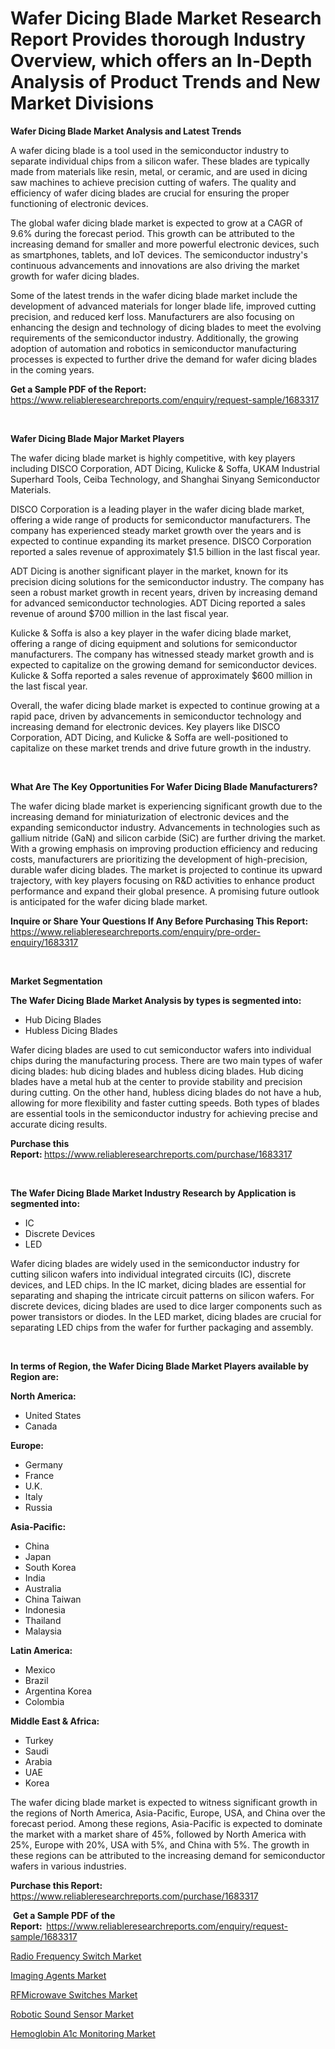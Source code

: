 <p><h1>Wafer Dicing Blade Market Research Report Provides thorough Industry Overview, which offers an In-Depth Analysis of Product Trends and New Market Divisions</h1></p><p><strong>Wafer Dicing Blade Market Analysis and Latest Trends</strong></p>
<p><p>A wafer dicing blade is a tool used in the semiconductor industry to separate individual chips from a silicon wafer. These blades are typically made from materials like resin, metal, or ceramic, and are used in dicing saw machines to achieve precision cutting of wafers. The quality and efficiency of wafer dicing blades are crucial for ensuring the proper functioning of electronic devices.</p><p>The global wafer dicing blade market is expected to grow at a CAGR of 9.6% during the forecast period. This growth can be attributed to the increasing demand for smaller and more powerful electronic devices, such as smartphones, tablets, and IoT devices. The semiconductor industry's continuous advancements and innovations are also driving the market growth for wafer dicing blades.</p><p>Some of the latest trends in the wafer dicing blade market include the development of advanced materials for longer blade life, improved cutting precision, and reduced kerf loss. Manufacturers are also focusing on enhancing the design and technology of dicing blades to meet the evolving requirements of the semiconductor industry. Additionally, the growing adoption of automation and robotics in semiconductor manufacturing processes is expected to further drive the demand for wafer dicing blades in the coming years.</p></p>
<p><strong>Get a Sample PDF of the Report:&nbsp;</strong> <a href="https://www.reliableresearchreports.com/enquiry/request-sample/1683317">https://www.reliableresearchreports.com/enquiry/request-sample/1683317</a></p>
<p>&nbsp;</p>
<p><strong>Wafer Dicing Blade Major Market Players</strong></p>
<p><p>The wafer dicing blade market is highly competitive, with key players including DISCO Corporation, ADT Dicing, Kulicke & Soffa, UKAM Industrial Superhard Tools, Ceiba Technology, and Shanghai Sinyang Semiconductor Materials. </p><p>DISCO Corporation is a leading player in the wafer dicing blade market, offering a wide range of products for semiconductor manufacturers. The company has experienced steady market growth over the years and is expected to continue expanding its market presence. DISCO Corporation reported a sales revenue of approximately $1.5 billion in the last fiscal year.</p><p>ADT Dicing is another significant player in the market, known for its precision dicing solutions for the semiconductor industry. The company has seen a robust market growth in recent years, driven by increasing demand for advanced semiconductor technologies. ADT Dicing reported a sales revenue of around $700 million in the last fiscal year.</p><p>Kulicke & Soffa is also a key player in the wafer dicing blade market, offering a range of dicing equipment and solutions for semiconductor manufacturers. The company has witnessed steady market growth and is expected to capitalize on the growing demand for semiconductor devices. Kulicke & Soffa reported a sales revenue of approximately $600 million in the last fiscal year.</p><p>Overall, the wafer dicing blade market is expected to continue growing at a rapid pace, driven by advancements in semiconductor technology and increasing demand for electronic devices. Key players like DISCO Corporation, ADT Dicing, and Kulicke & Soffa are well-positioned to capitalize on these market trends and drive future growth in the industry.</p></p>
<p>&nbsp;</p>
<p><strong>What Are The Key Opportunities For Wafer Dicing Blade Manufacturers?</strong></p>
<p><p>The wafer dicing blade market is experiencing significant growth due to the increasing demand for miniaturization of electronic devices and the expanding semiconductor industry. Advancements in technologies such as gallium nitride (GaN) and silicon carbide (SiC) are further driving the market. With a growing emphasis on improving production efficiency and reducing costs, manufacturers are prioritizing the development of high-precision, durable wafer dicing blades. The market is projected to continue its upward trajectory, with key players focusing on R&D activities to enhance product performance and expand their global presence. A promising future outlook is anticipated for the wafer dicing blade market.</p></p>
<p><strong>Inquire or Share Your Questions If Any Before Purchasing This Report:</strong> <a href="https://www.reliableresearchreports.com/enquiry/pre-order-enquiry/1683317">https://www.reliableresearchreports.com/enquiry/pre-order-enquiry/1683317</a></p>
<p>&nbsp;</p>
<p><strong>Market Segmentation</strong></p>
<p><strong>The Wafer Dicing Blade Market Analysis by types is segmented into:</strong></p>
<p><ul><li>Hub Dicing Blades</li><li>Hubless Dicing Blades</li></ul></p>
<p><p>Wafer dicing blades are used to cut semiconductor wafers into individual chips during the manufacturing process. There are two main types of wafer dicing blades: hub dicing blades and hubless dicing blades. Hub dicing blades have a metal hub at the center to provide stability and precision during cutting. On the other hand, hubless dicing blades do not have a hub, allowing for more flexibility and faster cutting speeds. Both types of blades are essential tools in the semiconductor industry for achieving precise and accurate dicing results.</p></p>
<p><strong>Purchase this Report:&nbsp;</strong><a href="https://www.reliableresearchreports.com/purchase/1683317">https://www.reliableresearchreports.com/purchase/1683317</a></p>
<p>&nbsp;</p>
<p><strong>The Wafer Dicing Blade Market Industry Research by Application is segmented into:</strong></p>
<p><ul><li>IC</li><li>Discrete Devices</li><li>LED</li></ul></p>
<p><p>Wafer dicing blades are widely used in the semiconductor industry for cutting silicon wafers into individual integrated circuits (IC), discrete devices, and LED chips. In the IC market, dicing blades are essential for separating and shaping the intricate circuit patterns on silicon wafers. For discrete devices, dicing blades are used to dice larger components such as power transistors or diodes. In the LED market, dicing blades are crucial for separating LED chips from the wafer for further packaging and assembly.</p></p>
<p>&nbsp;</p>
<p><strong>In terms of Region, the Wafer Dicing Blade Market Players available by Region are:</strong></p>
<p>
    <p> <strong> North America: </strong>
        <ul>
            <li>United States</li>
            <li>Canada</li>
        </ul>
        </p> 
    <p> <strong> Europe: </strong>
        <ul>
            <li>Germany</li>
            <li>France</li>
            <li>U.K.</li>
            <li>Italy</li>
            <li>Russia</li>
        </ul>
        </p> 
    <p> <strong> Asia-Pacific: </strong>
        <ul>
            <li>China</li>
            <li>Japan</li>
            <li>South Korea</li>
            <li>India</li>
            <li>Australia</li>
            <li>China Taiwan</li>
            <li>Indonesia</li>
            <li>Thailand</li>
            <li>Malaysia</li>
        </ul>
        </p> 
    <p> <strong> Latin America: </strong>
        <ul>
            <li>Mexico</li>
            <li>Brazil</li>
            <li>Argentina Korea</li>
            <li>Colombia</li>
        </ul>
        </p> 
    <p> <strong> Middle East & Africa: </strong>
        <ul>
            <li>Turkey</li>
            <li>Saudi</li>
            <li>Arabia</li>
            <li>UAE</li>
            <li>Korea</li>
        </ul>
    </p>
    </p>
<p><p>The wafer dicing blade market is expected to witness significant growth in the regions of North America, Asia-Pacific, Europe, USA, and China over the forecast period. Among these regions, Asia-Pacific is expected to dominate the market with a market share of 45%, followed by North America with 25%, Europe with 20%, USA with 5%, and China with 5%. The growth in these regions can be attributed to the increasing demand for semiconductor wafers in various industries.</p></p>
<p><strong>Purchase this Report: </strong><a href="https://www.reliableresearchreports.com/purchase/1683317">https://www.reliableresearchreports.com/purchase/1683317</a></p>
<p>&nbsp;<strong>Get a Sample PDF of the Report:&nbsp;&nbsp;</strong><a href="https://www.reliableresearchreports.com/enquiry/request-sample/1683317">https://www.reliableresearchreports.com/enquiry/request-sample/1683317</a></p>
<p><strong></strong></p>
<p><p><a href="https://medium.com/@meganlee6679/radio-frequency-switch-market-competitive-analysis-market-trends-and-forecast-to-2031-94b4b351f299">Radio Frequency Switch Market</a></p><p><a href="https://issuu.com/reportprime-2/docs/imaging-agents-market-size-2030.pptx">Imaging Agents Market</a></p><p><a href="https://medium.com/@meganlee6679/rfmicrowave-switches-market-the-key-to-successful-business-strategy-forecast-till-2031-a37f17e110a3">RFMicrowave Switches Market</a></p><p><a href="https://medium.com/@benjaminrice16/robotic-sound-sensor-market-analysis-its-cagr-market-segmentation-and-global-industry-overview-e64d2c75dede">Robotic Sound Sensor Market</a></p><p><a href="https://issuu.com/reportprime-2/docs/hemoglobin-a1c-monitoring-market-size-2030.pptx">Hemoglobin A1c Monitoring Market</a></p></p>